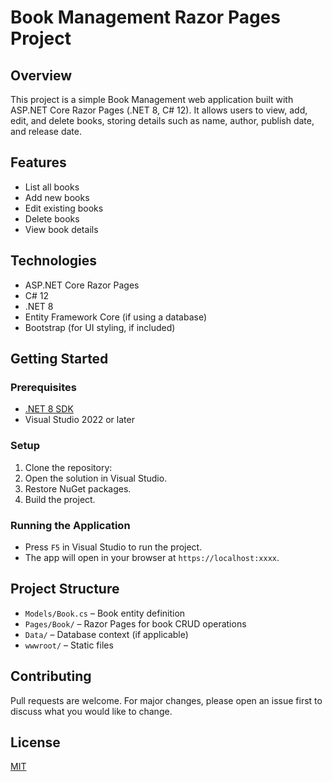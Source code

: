 ﻿# Book Management Razor Pages Project

## Overview

This project is a simple Book Management web application built with ASP.NET Core Razor Pages (.NET 8, C# 12). It allows users to view, add, edit, and delete books, storing details such as name, author, publish date, and release date.

## Features

- List all books
- Add new books
- Edit existing books
- Delete books
- View book details

## Technologies

- ASP.NET Core Razor Pages
- C# 12
- .NET 8
- Entity Framework Core (if using a database)
- Bootstrap (for UI styling, if included)

## Getting Started

### Prerequisites

- [.NET 8 SDK](https://dotnet.microsoft.com/download/dotnet/8.0)
- Visual Studio 2022 or later

### Setup

1. Clone the repository:
2. Open the solution in Visual Studio.
3. Restore NuGet packages.
4. Build the project.

### Running the Application

- Press `F5` in Visual Studio to run the project.
- The app will open in your browser at `https://localhost:xxxx`.

## Project Structure

- `Models/Book.cs` – Book entity definition
- `Pages/Book/` – Razor Pages for book CRUD operations
- `Data/` – Database context (if applicable)
- `wwwroot/` – Static files

## Contributing

Pull requests are welcome. For major changes, please open an issue first to discuss what you would like to change.

## License

[MIT](LICENSE)
